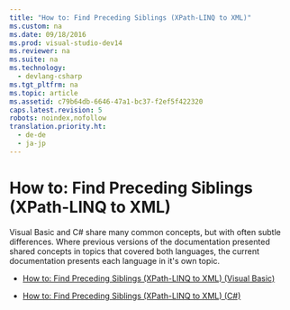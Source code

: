 ```yaml
---
title: "How to: Find Preceding Siblings (XPath-LINQ to XML)"
ms.custom: na
ms.date: 09/18/2016
ms.prod: visual-studio-dev14
ms.reviewer: na
ms.suite: na
ms.technology: 
  - devlang-csharp
ms.tgt_pltfrm: na
ms.topic: article
ms.assetid: c79b64db-6646-47a1-bc37-f2ef5f422320
caps.latest.revision: 5
robots: noindex,nofollow
translation.priority.ht: 
  - de-de
  - ja-jp
---
```

# How to: Find Preceding Siblings (XPath-LINQ to XML)
Visual Basic and C# share many common concepts, but with often subtle differences. Where previous versions of the documentation presented shared concepts in topics that covered both languages, the current documentation presents each language in it's own topic.  
  
-   [How to: Find Preceding Siblings (XPath-LINQ to XML) (Visual Basic)](../Topic/How%20to:%20Find%20Preceding%20Siblings%20\(XPath-LINQ%20to%20XML\)%20\(Visual%20Basic\).md)  
  
-   [How to: Find Preceding Siblings (XPath-LINQ to XML) (C#)](../Topic/How%20to:%20Find%20Preceding%20Siblings%20\(XPath-LINQ%20to%20XML\)%20\(C%23\).md)